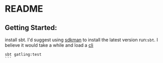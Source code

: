 # README

## Getting Started:

install sbt. I'd suggest using [sdkman](https://sdkman.io/) to install the latest version
run:`sbt`. I believe it would take a while and load a [cli](https://en.wikipedia.org/wiki/Command-line_interface)

````
sbt gatling:test
```

